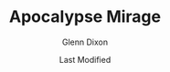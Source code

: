 ---
title: Apocalypse Mirage
author: Glenn Dixon
layout: layouts/post.njk
date: Last Modified
permalink: /apocalypse-mirage/
categories:
  - Uncategorized
tags:
  - draft
image: /img/
---